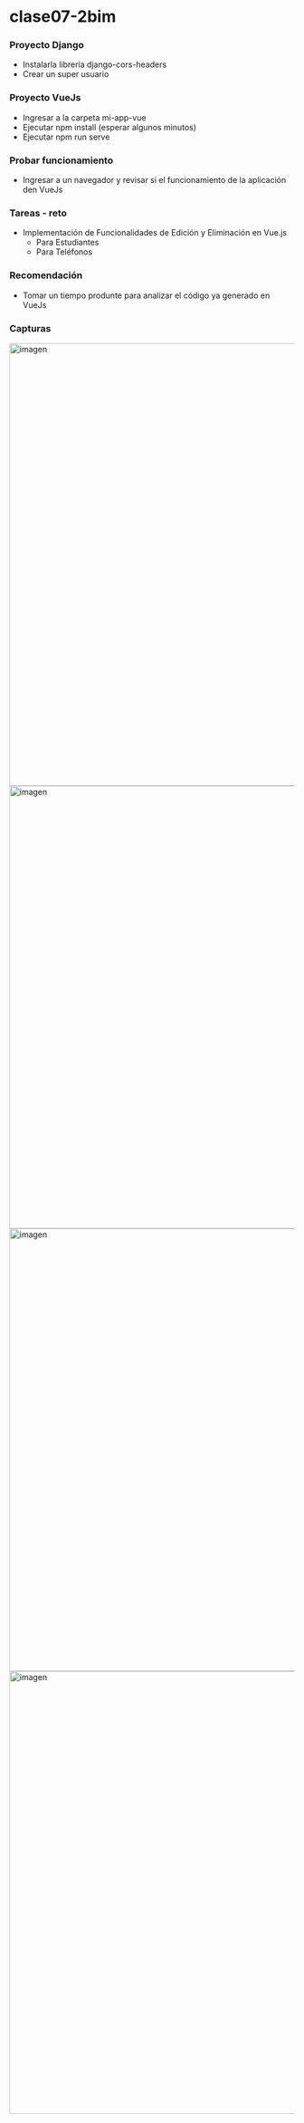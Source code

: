 # clase07-2bim

### Proyecto Django

* Instalarla librería django-cors-headers
* Crear un super usuario


### Proyecto VueJs

* Ingresar a la carpeta mi-app-vue
* Ejecutar npm install (esperar algunos minutos)
* Ejecutar npm run serve

### Probar funcionamiento

* Ingresar a un navegador y revisar si el funcionamiento de la aplicación den VueJs

### Tareas - reto

* Implementación de Funcionalidades de Edición y Eliminación en Vue.js
  * Para Estudiantes
  * Para Teléfonos

### Recomendación

 * Tomar un tiempo produnte para analizar el código ya generado en VueJs
 

### Capturas

<img width="1596" height="782" alt="imagen" src="https://github.com/user-attachments/assets/dea5ead8-ac90-4d92-ab3f-4bbd57b7ffa6" />
<img width="1596" height="782" alt="imagen" src="https://github.com/user-attachments/assets/61feb58e-abb9-466e-938a-392cea25930e" />
<img width="1596" height="782" alt="imagen" src="https://github.com/user-attachments/assets/2f9c1ed9-eb4f-4df1-becf-dfd4adc7d8fb" />
<img width="1596" height="782" alt="imagen" src="https://github.com/user-attachments/assets/d9557482-9728-4789-a559-0e809aebf270" />
